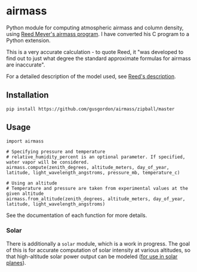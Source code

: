 # airmass
Python module for computing atmospheric airmass and column density, using [Reed Meyer's airmass program](http://reed.gigacorp.net/vitdownld.html#airmass). I have converted his C program to a Python extension.

This is a very accurate calculation - to quote Reed, it "was developed to find out to just what degree the standard approximate formulas for airmass are inaccurate".

For a detailed description of the model used, see [Reed's description](https://github.com/gusgordon/airmass/blob/master/extensions/airmassc.c).

## Installation
```
pip install https://github.com/gusgordon/airmass/zipball/master
```

## Usage
```
import airmass

# Specifying pressure and temperature
# relative_humidity_percent is an optional parameter. If specified, water vapor will be considered.
airmass.compute(zenith_degrees, altitude_meters, day_of_year, latitude, light_wavelength_angstroms, pressure_mb, temperature_c)

# Using an altitude
# Temperature and pressure are taken from experimental values at the given altitude
airmass.from_altitude(zenith_degrees, altitude_meters, day_of_year, latitude, light_wavelength_angstroms)
```
See the documentation of each function for more details.

### Solar
There is additionally a `solar` module, which is a work in progress. The goal of this is for accurate computation of solar intensity at various altitudes, so that high-altitude solar power output can be modeled ([for use in solar planes](https://github.com/gusgordon/atmosat)).
